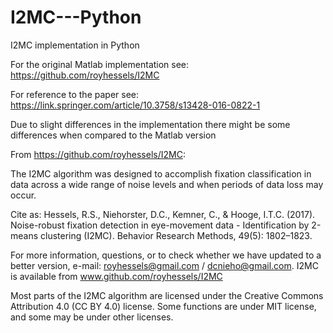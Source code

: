 # I2MC---Python
I2MC implementation in Python 


For the original Matlab implementation see: https://github.com/royhessels/I2MC



For reference to the paper see: https://link.springer.com/article/10.3758/s13428-016-0822-1




Due to slight differences in the implementation there might be some differences when compared to the Matlab version


From https://github.com/royhessels/I2MC:


The I2MC algorithm was designed to accomplish fixation classification in data across a wide range of noise levels and when periods of data loss may occur.

Cite as:
Hessels, R.S., Niehorster, D.C., Kemner, C., & Hooge, I.T.C. (2017). Noise-robust fixation detection in eye-movement data - Identification by 2-means clustering (I2MC). Behavior Research Methods, 49(5): 1802–1823.

For more information, questions, or to check whether we have updated to a better version, e-mail: royhessels@gmail.com / dcnieho@gmail.com. I2MC is available from www.github.com/royhessels/I2MC

Most parts of the I2MC algorithm are licensed under the Creative Commons Attribution 4.0 (CC BY 4.0) license. Some functions are under MIT license, and some may be under other licenses.
